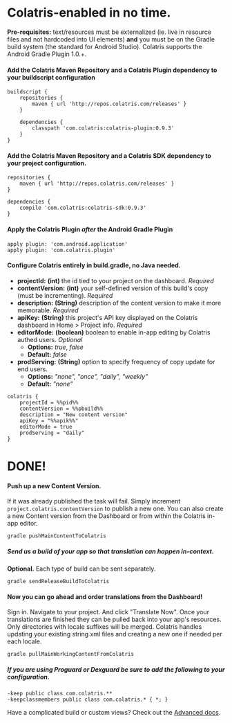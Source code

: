 # Colatris-enabled in no time.

**Pre-requisites:** text/resources must be externalized (ie. live in resource files and not hardcoded into UI elements) **and** you must be on the Gradle build system (the standard for Android Studio).  Colatris supports the Android Gradle Plugin 1.0.+.

#### Add the Colatris Maven Repository and a Colatris Plugin dependency to your buildscript configuration

```
buildscript {
    repositories {
        maven { url 'http://repos.colatris.com/releases' }
    }
    
    dependencies {
        classpath 'com.colatris:colatris-plugin:0.9.3'
    }    
}
```

#### Add the Colatris Maven Repository and a Colatris SDK dependency to your project configuration.

```
repositories {
    maven { url 'http://repos.colatris.com/releases' }
}

dependencies {
    compile 'com.colatris:colatris-sdk:0.9.3' 
}
```

#### Apply the Colatris Plugin *after* the Android Gradle Plugin

```
apply plugin: 'com.android.application'
apply plugin: 'com.colatris.plugin'
```

####  Configure Colatris entirely in build.gradle, no Java needed.

* **projectId:** **(int)** the id tied to your project on the dashboard. *Required*
* **contentVersion:** **(int)** your self-defined version of this build's copy (must be incrementing). *Required*
* **description:** **(String)** description of the content version to make it more memorable. *Required*
* **apiKey:** **(String)** this project's API key displayed on the Colatris dashboard in Home > Project info. *Required*
* **editorMode:** **(boolean)** boolean to enable in-app editing by Colatris authed users. *Optional*
	* **Options:** *true*, *false*
	* **Default:** *false*
* **prodServing:** **(String)** option to specify frequency of copy update for end users. 
	* **Options:** *"none", "once", "daily", "weekly"*
	* **Default:** *"none"*


```
colatris {
    projectId = %%pid%%
    contentVersion = %%pbuild%%
    description = "New content version"
    apiKey = "%%apik%%"
    editorMode = true
    prodServing = "daily"
}
```

# DONE!

####  Push up a new Content Version.  

If it was already published the task will fail.  Simply increment `project.colatris.contentVersion` to publish a new one. You can also create a new Content version from the Dashboard or from within the Colatris in-app editor.

```
gradle pushMainContentToColatris
```

##### Send us a build of your app so that translation can happen in-context.  

**Optional.** Each type of build can be sent separately.

```
gradle sendReleaseBuildToColatris
```

####  Now you can go ahead and order translations from the Dashboard! 


Sign in. Navigate to your project. And click "Translate Now". Once your translations are finished they can be pulled back into your app's resources.  Only directories with locale suffixes will be merged.  Colatris handles updating your existing string xml files and creating a new one if needed per each locale.

```
gradle pullMainWorkingContentFromColatris
```

#####  If you are using Proguard or Dexguard be **sure** to add the following to your configuration.
    
```
-keep public class com.colatris.**
-keepclassmembers public class com.colatris.* { *; }
```


Have a complicated build or custom views?  Check out the [Advanced docs](/#/colatris/docs/03_Android/02_Advanced).
